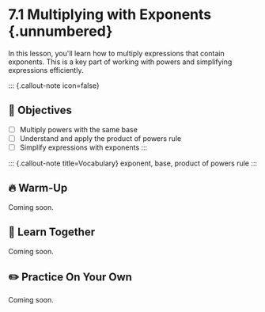 #  7.1 Multiplying with Exponents {.unnumbered}

In this lesson, you'll learn how to multiply expressions that contain exponents. This is a key part of working with powers and simplifying expressions efficiently.

::: {.callout-note icon=false}
## 🎯 Objectives
- [ ] Multiply powers with the same base
- [ ] Understand and apply the product of powers rule
- [ ] Simplify expressions with exponents
:::

::: {.callout-note title=Vocabulary}
exponent, base, product of powers rule
:::

## 🔥 Warm-Up
Coming soon.

## 🧠 Learn Together
Coming soon.

## ✏️ Practice On Your Own
Coming soon.
